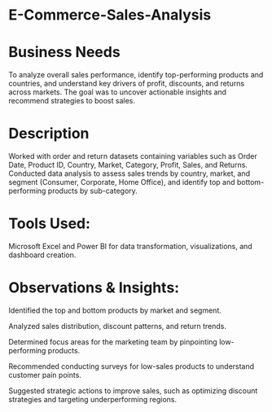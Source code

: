 # E-Commerce-Sales-Analysis
# Business Needs
To analyze overall sales performance, identify top-performing products and countries, and understand key drivers of profit, discounts, and returns across markets. The goal was to uncover actionable insights and recommend strategies to boost sales.
 # Description
Worked with order and return datasets containing variables such as Order Date, Product ID, Country, Market, Category, Profit, Sales, and Returns. Conducted data analysis to assess sales trends by country, market, and segment (Consumer, Corporate, Home Office), and identify top and bottom-performing products by sub-category.

# Tools Used:
Microsoft Excel and Power BI for data transformation, visualizations, and dashboard creation.

# Observations & Insights:

Identified the top and bottom products by market and segment.

Analyzed sales distribution, discount patterns, and return trends.

Determined focus areas for the marketing team by pinpointing low-performing products.

Recommended conducting surveys for low-sales products to understand customer pain points.

Suggested strategic actions to improve sales, such as optimizing discount strategies and targeting underperforming regions.

